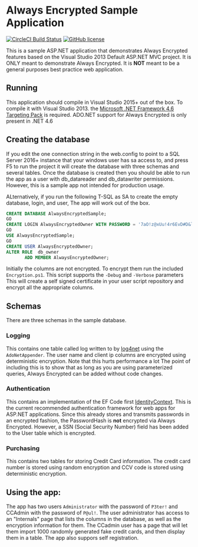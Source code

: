 # Always Encrypted Sample Application

[![CircleCI Build Status](https://circleci.com/gh/sqlcollaborative/AlwaysEncryptedSample.svg?style=shield)](https://circleci.com/gh/sqlcollaborative/AlwaysEncryptedSample) [![GitHub license](https://img.shields.io/badge/license-MIT-blue.svg)](https://raw.githubusercontent.com/sqlcollaborative/AlwaysEncryptedSample/master/License.md)

This is a sample ASP.NET application that demonstrates Always Encrypted 
features based on the Visual Studio 2013 Default ASP.NET MVC project.
It is ONLY meant to demonstrate Always Encrypted. It is **NOT** meant
to be a general purposes best practice web application.

## Running

This application should compile in Visual Studio 2015+ out of the box. To 
compile it with Visual Studio 2013. the [Microsoft .NET Framework 4.6 Targeting
Pack](https://www.microsoft.com/en-us/download/details.aspx?id=48136) is
required. ADO.NET support for Always Encrypted is only present in .NET 4.6

## Creating the database

If you edit the one connection string in the web.config to point to a SQL 
Server 2016+ instance that your windows user has sa access to, and press F5 to run the
project it will create the database with three schemas and several tables. Once
the database is created then you should be able to run the app as a user with 
db_datareader and  db_datawriter permissions. However, this is a sample app
not intended for production usage.

ALternatively, if you run the following T-SQL as SA to create the empty database, login, and user, The app will work out of the box.

```SQL
CREATE DATABASE AlwaysEncryptedSample;
GO
CREATE LOGIN AlwaysEncryptedOwner WITH PASSWORD = '7aO!z@xUu!4r6EvD#D&l$sz6&h^rhxL6fzAHMpnOga@LO*WdsEdpfh4^Egtl';
GO
USE AlwaysEncryptedSample;
GO
CREATE USER AlwaysEncryptedOwner;
ALTER ROLE  db_owner  
       ADD MEMBER AlwaysEncryptedOwner;
```

Initially the columns are not encrypted. To encrypt them run the included
`Encryption.ps1`. This script supports the `-Debug` and `-Verbose` parameters
This will create a self signed certificate in your user script repository and
encrypt all the appropriate columns.

## Schemas

There are three schemas in the sample database.

### Logging

This contains one table called log written to by 
[log4net](https://logging.apache.org/log4net/) using the `AdoNetAppender`. The
user name and client ip columns are encrypted using deterministic encryption.
Note that this hurts performance a lot The point of including this is to show
that as long as you are using parameterized queries, Always Encrypted can be 
added without code changes.

### Authentication

This contains an implementation of the EF Code first
[IdentityContext](https://msdn.microsoft.com/en-us/library/microsoft.aspnet.identity.entityframework.identitydbcontext(v=vs.108).aspx).
This is the current recommended authentication framework for web apps for
ASP.NET applications. Since this already stores and transmits passwords in an
encrypted fashion, the PasswordHash is **not** encrypted via Always Encrypted.
However, a SSN (Social Security Number) field has been added to the User table
which is encrypted.

### Purchasing

This contains two tables for storing Credit Card information.
The credit card number is stored using random encryption and CCV code is stored
using deterministic encryption.

## Using the app:

The app has two users `Administrator` with the password of `P3ter!` and CCAdmin
with the password of `P@ul!`. The user administrator has access to an
"Internals" page that lists the columns in the database, as well as the
encryption information for them. The CCadmin user has a page that will let
them import 1000 randomly generated fake credit cards, and then display them
in a table. The app also suppors self registration.
